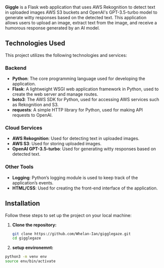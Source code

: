 

**Giggle** is a Flask web application that uses AWS Rekognition to detect text in uploaded images AWS S3 buckets and OpenAI's GPT-3.5-turbo model to generate witty responses based on the detected text. This application allows users to upload an image, extract text from the image, and receive a humorous response generated by an AI model.

## Technologies Used

This project utilizes the following technologies and services:

### Backend
- **Python**: The core programming language used for developing the application.
- **Flask**: A lightweight WSGI web application framework in Python, used to create the web server and manage routes.
- **boto3**: The AWS SDK for Python, used for accessing AWS services such as Rekognition and S3.
- **requests**: A simple HTTP library for Python, used for making API requests to OpenAI.

### Cloud Services
- **AWS Rekognition**: Used for detecting text in uploaded images.
- **AWS S3**: Used for storing uploaded images.
- **OpenAI GPT-3.5-turbo**: Used for generating witty responses based on detected text.

### Other Tools
- **Logging**: Python’s logging module is used to keep track of the application’s events.
- **HTML/CSS**: Used for creating the front-end interface of the application.

## Installation

Follow these steps to set up the project on your local machine:

1. **Clone the repository:**
   ```sh
   git clone https://github.com/Whelan-Ian/gigglegaze.git
   cd gigglegaze
2. **setup environemnt:**
```sh
python3 -m venv env
source env/bin/activate  

